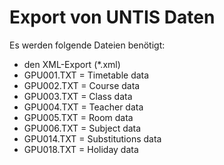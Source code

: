 # Export von UNTIS Daten

Es werden folgende Dateien benötigt:

* den XML-Export (*.xml)
* GPU001.TXT = Timetable data<br>
* GPU002.TXT = Course data<br>
* GPU003.TXT = Class data<br>
* GPU004.TXT = Teacher data<br>
* GPU005.TXT = Room data<br>
* GPU006.TXT = Subject data<br>
* GPU014.TXT = Substitutions data<br>
* GPU018.TXT = Holiday data<br>
